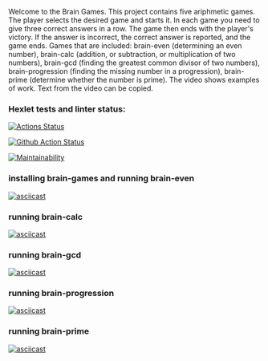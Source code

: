 Welcome to the Brain Games.
This project contains five ariphmetic games. The player selects the desired game and starts it. In each game you need to give three correct answers in a row. The game then ends with the player's victory. If the answer is incorrect, the correct answer is reported, and the game ends.
Games that are included: brain-even (determining an even number), brain-calc (addition, or subtraction, or multiplication of two numbers), brain-gcd (finding the greatest common divisor of two numbers), brain-progression (finding the missing number in a progression), brain-prime (determine whether the number is prime).
The video shows examples of work. Text from the video can be copied.


### Hexlet tests and linter status:
[![Actions Status](https://github.com/kazanmarat/python-project-lvl1/workflows/hexlet-check/badge.svg)](https://github.com/kazanmarat/python-project-lvl1/actions)

[![Github Action Status](https://github.com/kazanmarat/python-project-lvl1/workflows/makelint/badge.svg)](https://github.com/kazanmarat/python-project-lvl1/actions)

[![Maintainability](https://api.codeclimate.com/v1/badges/a5551f40b263ba2c3764/maintainability)](https://codeclimate.com/github/kazanmarat/python-project-lvl1/maintainability)

### installing brain-games and running brain-even
[![asciicast](https://asciinema.org/a/ua6OQJP8luP5fWvAS27HVWUXR.svg)](https://asciinema.org/a/ua6OQJP8luP5fWvAS27HVWUXR)

### running brain-calc
[![asciicast](https://asciinema.org/a/grqmHEMG9YAeExN5E3FuIz2Mq.svg)](https://asciinema.org/a/grqmHEMG9YAeExN5E3FuIz2Mq)

### running brain-gcd
[![asciicast](https://asciinema.org/a/BiCAfNMYsqnBHDNv44V7e05aQ.svg)](https://asciinema.org/a/BiCAfNMYsqnBHDNv44V7e05aQ)

### running brain-progression
[![asciicast](https://asciinema.org/a/S9aehv6P0aBGqv2gnhtBetQNC.svg)](https://asciinema.org/a/S9aehv6P0aBGqv2gnhtBetQNC)

### running brain-prime
[![asciicast](https://asciinema.org/a/TtNsHrl1N9BVuK9T043SBCwdu.svg)](https://asciinema.org/a/TtNsHrl1N9BVuK9T043SBCwdu)
